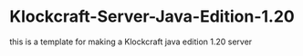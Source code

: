 # Klockcraft-Server-Java-Edition-1.20
this is a template for making a Klockcraft java edition 1.20 server
